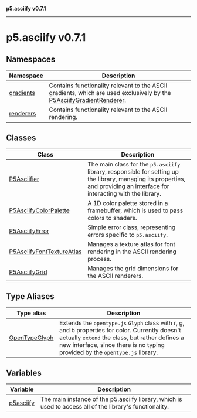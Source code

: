 **p5.asciify v0.7.1**

***

# p5.asciify v0.7.1

## Namespaces

| Namespace | Description |
| ------ | ------ |
| [gradients](namespaces/gradients/README.md) | Contains functionality relevant to the ASCII gradients, which are used exclusively by the [P5AsciifyGradientRenderer](namespaces/renderers/classes/P5AsciifyGradientRenderer.md). |
| [renderers](namespaces/renderers/README.md) | Contains functionality relevant to the ASCII rendering. |

## Classes

| Class | Description |
| ------ | ------ |
| [P5Asciifier](classes/P5Asciifier.md) | The main class for the `p5.asciify` library, responsible for setting up the library, managing its properties, and providing an interface for interacting with the library. |
| [P5AsciifyColorPalette](classes/P5AsciifyColorPalette.md) | A 1D color palette stored in a framebuffer, which is used to pass colors to shaders. |
| [P5AsciifyError](classes/P5AsciifyError.md) | Simple error class, representing errors specific to `p5.asciify`. |
| [P5AsciifyFontTextureAtlas](classes/P5AsciifyFontTextureAtlas.md) | Manages a texture atlas for font rendering in the ASCII rendering process. |
| [P5AsciifyGrid](classes/P5AsciifyGrid.md) | Manages the grid dimensions for the ASCII renderers. |

## Type Aliases

| Type alias | Description |
| ------ | ------ |
| [OpenTypeGlyph](type-aliases/OpenTypeGlyph.md) | Extends the `opentype.js` `Glyph` class with r, g, and b properties for color. Currently doesn't actually `extend` the class, but rather defines a new interface, since there is no typing provided by the `opentype.js` library. |

## Variables

| Variable | Description |
| ------ | ------ |
| [p5asciify](variables/p5asciify.md) | The main instance of the p5.asciify library, which is used to access all of the library's functionality. |
